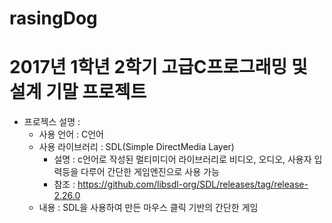 # rasingDog
2017년 1학년 2학기 고급C프로그래밍 및 설계 기말 프로젝트
=====================================================
+ 프로젝스 설명 :
    - 사용 언어 : C언어
    - 사용 라이브러리 : SDL(Simple DirectMedia Layer)
        * 설명 : c언어로 작성된 멀티미디어 라이브러리로 비디오, 오디오, 사용자 입력등을 다루어 간단한 게임엔진으로 사용 가능
        * 참조 : https://github.com/libsdl-org/SDL/releases/tag/release-2.26.0
    - 내용 : SDL을 사용하여 만든 마우스 클릭 기반의 간단한 게임